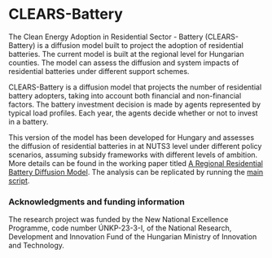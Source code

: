 # CLEARS-Battery
The Clean Energy Adoption in Residential Sector - Battery (CLEARS-Battery) is a diffusion model built to project the adoption of residential batteries. The current model is built at the regional level for Hungarian counties. The model can assess the diffusion and system impacts of residential batteries under different support schemes.

CLEARS-Battery is a diffusion model that projects the number of residential battery adopters, taking into account both financial and non-financial factors. The battery investment decision is made by agents represented by typical load profiles. Each year, the agents decide whether or not to invest in a battery. 

This version of the model has been developed for Hungary and assesses the diffusion of residential batteries in at NUTS3 level under different policy scenarios, assuming subsidy frameworks with different levels of ambition. More details can be found in the working paper titled [A Regional Residential Battery Diffusion Model](
Hartvig_Szabo_Spatial_battery_diffusion_model.pdf). The analysis can be replicated by running the [main script](CLEARS_Battery_main.py).

### Acknowledgments and funding information
The research project was funded by the New National Excellence Programme, code number ÚNKP-23-3-I, of the National Research, Development and Innovation Fund of the Hungarian Ministry of Innovation and Technology.
